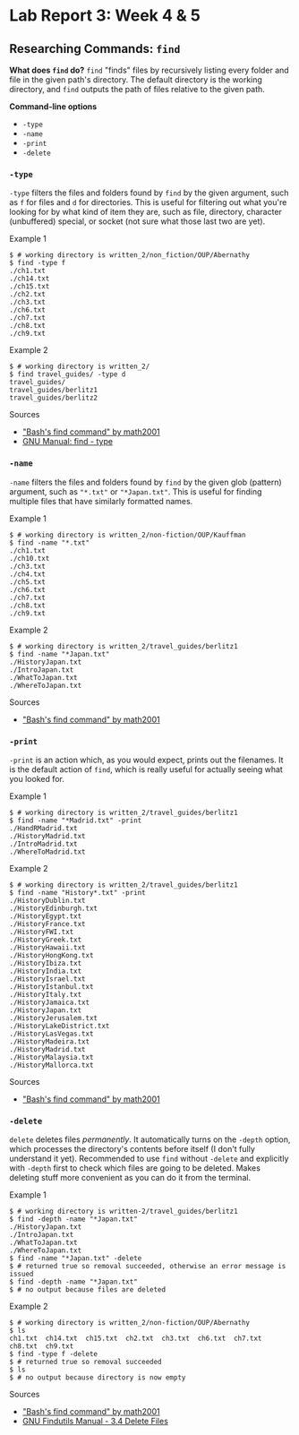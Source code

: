 # Lab Report 3: Week 4 & 5 

## Researching Commands: `find`

**What does `find` do?**
`find` "finds" files by recursively listing every folder and file in the given path's directory. The default directory is the working directory, and `find` outputs the path of files relative to the given path.

__Command-line options__
* `-type`
* `-name`
* `-print`
* `-delete`

### `-type`

`-type` filters the files and folders found by `find` by the given argument, such as `f` for files and `d` for directories. This is useful for filtering out what you're looking for by what kind of item they are, such as file, directory, character (unbuffered) special, or socket (not sure what those last two are yet).

Example 1
```
$ # working directory is written_2/non_fiction/OUP/Abernathy
$ find -type f
./ch1.txt
./ch14.txt
./ch15.txt
./ch2.txt
./ch3.txt
./ch6.txt
./ch7.txt
./ch8.txt
./ch9.txt
```

Example 2
```
$ # working directory is written_2/
$ find travel_guides/ -type d
travel_guides/
travel_guides/berlitz1
travel_guides/berlitz2
```

Sources
* ["Bash's find command" by math2001](https://math2001.github.io/article/bashs-find-command/)
* [GNU Manual: find - type](https://www.gnu.org/software/findutils/manual/html_mono/find.html#Type)

### `-name`

`-name` filters the files and folders found by `find` by the given glob (pattern) argument, such as `"*.txt"` or `"*Japan.txt"`. This is useful for finding multiple files that have similarly formatted names.

Example 1
```
$ # working directory is written_2/non-fiction/OUP/Kauffman
$ find -name "*.txt"
./ch1.txt
./ch10.txt
./ch3.txt
./ch4.txt
./ch5.txt
./ch6.txt
./ch7.txt
./ch8.txt
./ch9.txt
```

Example 2
```
$ # working directory is written_2/travel_guides/berlitz1
$ find -name "*Japan.txt"
./HistoryJapan.txt
./IntroJapan.txt
./WhatToJapan.txt
./WhereToJapan.txt
```

Sources
* ["Bash's find command" by math2001](https://math2001.github.io/article/bashs-find-command/)

### `-print`

`-print` is an action which, as you would expect, prints out the filenames. It is the default action of `find`, which is really useful for actually seeing what you looked for.

Example 1
```
$ # working directory is written_2/travel_guides/berlitz1
$ find -name "*Madrid.txt" -print
./HandRMadrid.txt
./HistoryMadrid.txt
./IntroMadrid.txt
./WhereToMadrid.txt
```

Example 2
```
$ # working directory is written_2/travel_guides/berlitz1
$ find -name "History*.txt" -print
./HistoryDublin.txt
./HistoryEdinburgh.txt
./HistoryEgypt.txt
./HistoryFrance.txt
./HistoryFWI.txt
./HistoryGreek.txt
./HistoryHawaii.txt
./HistoryHongKong.txt
./HistoryIbiza.txt
./HistoryIndia.txt
./HistoryIsrael.txt
./HistoryIstanbul.txt
./HistoryItaly.txt
./HistoryJamaica.txt
./HistoryJapan.txt
./HistoryJerusalem.txt
./HistoryLakeDistrict.txt
./HistoryLasVegas.txt
./HistoryMadeira.txt
./HistoryMadrid.txt
./HistoryMalaysia.txt
./HistoryMallorca.txt
```

Sources
* ["Bash's find command" by math2001](https://math2001.github.io/article/bashs-find-command/)

### `-delete`

`delete` deletes files *permanently*. It automatically turns on the `-depth` option, which processes the directory's contents before itself (I don't fully understand it yet). Recommended to use `find` without `-delete` and explicitly with `-depth` first to check which files are going to be deleted. Makes deleting stuff more convenient as you can do it from the terminal. 

Example 1
```
$ # working directory is written-2/travel_guides/berlitz1
$ find -depth -name "*Japan.txt"
./HistoryJapan.txt
./IntroJapan.txt
./WhatToJapan.txt
./WhereToJapan.txt
$ find -name "*Japan.txt" -delete
$ # returned true so removal succeeded, otherwise an error message is issued
$ find -depth -name "*Japan.txt"
$ # no output because files are deleted
```

Example 2
```
$ # working directory is written_2/non-fiction/OUP/Abernathy
$ ls
ch1.txt  ch14.txt  ch15.txt  ch2.txt  ch3.txt  ch6.txt  ch7.txt  ch8.txt  ch9.txt
$ find -type f -delete
$ # returned true so removal succeeded
$ ls
$ # no output because directory is now empty
```

Sources
* ["Bash's find command" by math2001](https://math2001.github.io/article/bashs-find-command/)
* [GNU Findutils Manual - 3.4 Delete Files](https://www.gnu.org/software/findutils/manual/html_mono/find.html#Delete-Files)